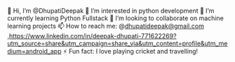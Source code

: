 
👋 Hi, I’m @DhupatiDeepak
👀 I’m interested in python development
🌱 I’m currently learning Python Fullstack
💞️ I’m looking to collaborate on machine learning projects
📫 How to reach me: @dhupatideepak@gmail.com ,https://www.linkedin.com/in/deepak-dhupati-771622269?utm_source=share&utm_campaign=share_via&utm_content=profile&utm_medium=android_app
⚡ Fun fact: I love playing cricket and travelling!
